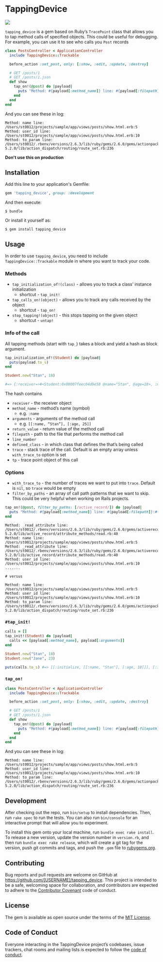 # TappingDevice

![](https://github.com/st0012/tapping_device/workflows/Ruby/badge.svg)

`tapping_device` is a gem based on Ruby’s `TracePoint` class that allows you to tap method calls of specified objects. This could be useful for debugging. For example, you can use it to see who calls you `Post` records

```ruby
class PostsController < ApplicationController
  include TappingDevice::Trackable

  before_action :set_post, only: [:show, :edit, :update, :destroy]

  # GET /posts/1
  # GET /posts/1.json
  def show
    tap_on!(@post) do |payload|
      puts "Method: #{payload[:method_name]} line: #{payload[:filepath]}:#{payload[:line_number]}"
    end
  end
end
```

And you can see these in log:

```
Method: name line: /Users/st0012/projects/sample/app/views/posts/show.html.erb:5
Method: user_id line: /Users/st0012/projects/sample/app/views/posts/show.html.erb:10
Method: to_param line: /Users/st0012/.rbenv/versions/2.6.3/lib/ruby/gems/2.6.0/gems/actionpack-5.2.0/lib/action_dispatch/routing/route_set.rb:236
```

**Don't use this on production**


## Installation

Add this line to your application's Gemfile:

```ruby
gem 'tapping_device', group: :development
```

And then execute:

```
$ bundle
```

Or install it yourself as:

```
$ gem install tapping_device
```

## Usage
In order to use `tapping_device`, you need to include `TappingDevice::Trackable` module in where you want to track your code.

### Methods
- `tap_initialization_of!(class)` - allows you to track a class’ instance initialization
	- shortcut - `tap_init!`
- `tap_calls_on!(object)` - allows you to track any calls received by the object
	- shortcut - `tap_on!`
- `stop_tapping!(object)` - this stops tapping on the given object
	- shortcut - `untap!`

### Info of the call
All tapping methods (start with `tap_`) takes a block and yield a hash as block argument. 

```ruby
tap_initialization_of!(Student) do |payload|
  puts(payload.to_s)
end

Student.new("Stan", 18)

#=> {:receiver=>#<Student:0x00007feec04d9e58 @name="Stan", @age=18>, :method_name=>:initialize, :arguments=>[[:name, "Stan"], [:age, 18]], :return_value=>18, :filepath=>"/path/spec/trackable_spec.rb", :line_number=>7, :defined_class=>Student}
```

The hash contains

- `receiver` - the receiver object
- `method_name` - method’s name (symbol) 
	- e.g. `:name`
- `arguments` - arguments of the method call
	- e.g. `[[:name, “Stan”], [:age, 25]]`
- `return_value` - return value of the method call
- `filepath` - path to the file that performs the method call
- `line_number` 
- `defined_class` - in which class that defines the that’s being called
- `trace` - stack trace of the call. Default is an empty array unless `with_trace_to` option is set
- `tp` - trace point object of this call


### Options
- `with_trace_to` - the number of traces we want to put into `trace`. Default is `nil`, so `trace` would be empty
- `filter_by_paths` - an array of call path patterns that we want to skip. This could be very helpful when working on Rails projects.

```ruby
tap_on!(@post, filter_by_paths: [/active_record/]) do |payload|
  puts "Method: #{payload[:method_name]} line: #{payload[:filepath]}:#{payload[:line_number]}"
end
```

```
Method: _read_attribute line: /Users/st0012/.rbenv/versions/2.6.3/lib/ruby/gems/2.6.0/gems/activerecord-5.2.0/lib/active_record/attribute_methods/read.rb:40
Method: name line: /Users/st0012/projects/sample/app/views/posts/show.html.erb:5
Method: _read_attribute line: /Users/st0012/.rbenv/versions/2.6.3/lib/ruby/gems/2.6.0/gems/activerecord-5.2.0/lib/active_record/attribute_methods/read.rb:40
Method: user_id line: /Users/st0012/projects/sample/app/views/posts/show.html.erb:10
.......

# versus

Method: name line: /Users/st0012/projects/sample/app/views/posts/show.html.erb:5
Method: user_id line: /Users/st0012/projects/sample/app/views/posts/show.html.erb:10
Method: to_param line: /Users/st0012/.rbenv/versions/2.6.3/lib/ruby/gems/2.6.0/gems/actionpack-5.2.0/lib/action_dispatch/routing/route_set.rb:236
```


### `#tap_init!`

```ruby
calls = []
tap_init!(Student) do |payload|
  calls << [payload[:method_name], payload[:arguments]]
end

Student.new("Stan", 18)
Student.new("Jane", 23)

puts(calls.to_s) #=> [[:initialize, [[:name, "Stan"], [:age, 18]]], [:initialize, [[:name, "Jane"], [:age, 23]]]]
```

### `tap_on!`

```ruby
class PostsController < ApplicationController
  include TappingDevice::Trackable

  before_action :set_post, only: [:show, :edit, :update, :destroy]

  # GET /posts/1
  # GET /posts/1.json
  def show
    tap_on!(@post) do |payload|
      puts "Method: #{payload[:method_name]} line: #{payload[:filepath]}:#{payload[:line_number]}"
    end
  end
end
```

And you can see these in log:

```
Method: name line: /Users/st0012/projects/sample/app/views/posts/show.html.erb:5
Method: user_id line: /Users/st0012/projects/sample/app/views/posts/show.html.erb:10
Method: to_param line: /Users/st0012/.rbenv/versions/2.6.3/lib/ruby/gems/2.6.0/gems/actionpack-5.2.0/lib/action_dispatch/routing/route_set.rb:236
```



## Development

After checking out the repo, run `bin/setup` to install dependencies. Then, run `rake spec` to run the tests. You can also run `bin/console` for an interactive prompt that will allow you to experiment.

To install this gem onto your local machine, run `bundle exec rake install`. To release a new version, update the version number in `version.rb`, and then run `bundle exec rake release`, which will create a git tag for the version, push git commits and tags, and push the `.gem` file to [rubygems.org](https://rubygems.org).

## Contributing

Bug reports and pull requests are welcome on GitHub at https://github.com/[USERNAME]/tapping_device. This project is intended to be a safe, welcoming space for collaboration, and contributors are expected to adhere to the [Contributor Covenant](http://contributor-covenant.org) code of conduct.

## License

The gem is available as open source under the terms of the [MIT License](https://opensource.org/licenses/MIT).

## Code of Conduct

Everyone interacting in the TappingDevice project’s codebases, issue trackers, chat rooms and mailing lists is expected to follow the [code of conduct](https://github.com/[USERNAME]/tapping_device/blob/master/CODE_OF_CONDUCT.md).
